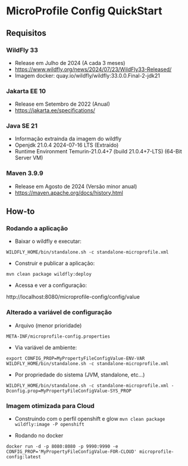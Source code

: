 MicroProfile Config QuickStart
==============================

## Requisitos

### WildFly 33

* Release em Julho de 2024 (A cada 3 meses)
* https://www.wildfly.org/news/2024/07/23/WildFly33-Released/
* Imagem docker: quay.io/wildfly/wildfly:33.0.0.Final-2-jdk21

### Jakarta EE 10

* Release em Setembro de 2022 (Anual)
* https://jakarta.ee/specifications/

### Java SE 21

* Informação extrainda da imagem do wildfly
* Openjdk 21.0.4 2024-07-16 LTS (Extraído)
* Runtime Environment Temurin-21.0.4+7 (build 21.0.4+7-LTS) (64-Bit Server VM)

### Maven 3.9.9

* Release em Agosto de 2024 (Versão minor anual)
* https://maven.apache.org/docs/history.html

## How-to


### Rodando a aplicação

* Baixar o wildfly e executar:

```
WILDFLY_HOME/bin/standalone.sh -c standalone-microprofile.xml
```

* Construir e publicar a aplicação:

`mvn clean package wildfly:deploy`

* Acessa e ver a configuração:

http://localhost:8080/microprofile-config/config/value

### Alterado a variável de configuração


* Arquivo (menor prioridade)

`META-INF/microprofile-config.properties`

* Via variável de ambiente:

```
export CONFIG_PROP=MyPropertyFileConfigValue-ENV-VAR
WILDFLY_HOME/bin/standalone.sh -c standalone-microprofile.xml
```

* Por propriedade do sistema (JVM, standalone, etc...)

```
WILDFLY_HOME/bin/standalone.sh -c standalone-microprofile.xml -Dconfig.prop=MyPropertyFileConfigValue-SYS_PROP
```

### Imagem otimizada para Cloud

* Construindo com o perfil openshift e glow
`mvn clean package wildfly:image -P openshift`

* Rodando no docker

`docker run -d -p 8080:8080 -p 9990:9990 -e CONFIG_PROP='MyPropertyFileConfigValue-FOR-CLOUD' microprofile-config:latest`

